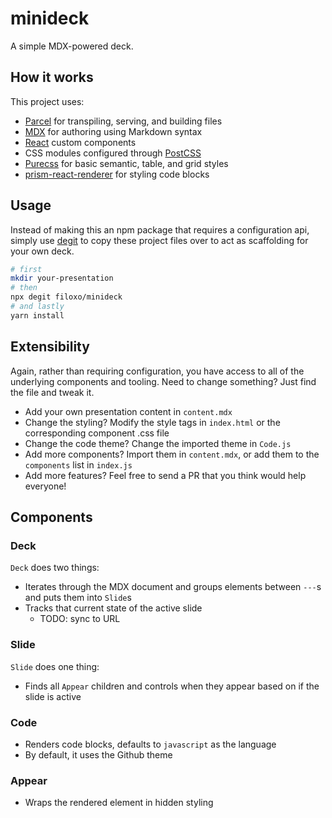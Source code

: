 # minideck

A simple MDX-powered deck.

## How it works

This project uses:

- [Parcel](https://parceljs.org/) for transpiling, serving, and building files
- [MDX](https://mdxjs.com/) for authoring using Markdown syntax
- [React](https://reactjs.org/) custom components
- CSS modules configured through [PostCSS](https://postcss.org/)
- [Purecss](https://purecss.io/) for basic semantic, table, and grid styles
- [prism-react-renderer](https://github.com/FormidableLabs/prism-react-renderer) for styling code blocks

## Usage

Instead of making this an npm package that requires a configuration api, simply use [degit](https://github.com/Rich-Harris/degit) to copy these project files over to act as scaffolding for your own deck.

```sh
# first
mkdir your-presentation
# then
npx degit filoxo/minideck
# and lastly
yarn install
```

## Extensibility

Again, rather than requiring configuration, you have access to all of the underlying components and tooling. Need to change something? Just find the file and tweak it.

- Add your own presentation content in `content.mdx` 
- Change the styling? Modify the style tags in `index.html` or the corresponding component .css file
- Change the code theme? Change the imported theme in `Code.js`
- Add more components? Import them in `content.mdx`, or add them to the `components` list in `index.js`
- Add more features? Feel free to send a PR that you think would help everyone!

## Components

### Deck

`Deck` does two things:

- Iterates through the MDX document and groups elements between `---`s and puts them into `Slide`s
- Tracks that current state of the active slide
  - TODO: sync to URL

### Slide

`Slide` does one thing:

- Finds all `Appear` children and controls when they appear based on if the slide is active

### Code

- Renders code blocks, defaults to `javascript` as the language
- By default, it uses the Github theme

### Appear

- Wraps the rendered element in hidden styling